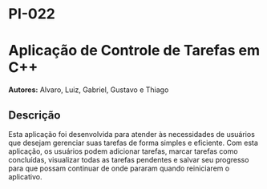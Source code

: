 # PI-022

# Aplicação de Controle de Tarefas em C++

**Autores:** Alvaro, Luiz, Gabriel, Gustavo e Thiago

## Descrição

Esta aplicação foi desenvolvida para atender às necessidades de usuários que desejam gerenciar suas tarefas de forma simples e eficiente. Com esta aplicação, os usuários podem adicionar tarefas, marcar tarefas como concluídas, visualizar todas as tarefas pendentes e salvar seu progresso para que possam continuar de onde pararam quando reiniciarem o aplicativo.
